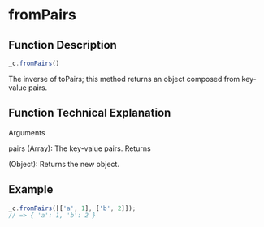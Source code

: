 # fromPairs

## Function Description

```javascript
_c.fromPairs()
```

The inverse of toPairs; this method returns an object composed from key-value pairs.

## Function Technical Explanation

Arguments

pairs (Array): The key-value pairs.
Returns

(Object): Returns the new object.

## Example

```javascript
_c.fromPairs([['a', 1], ['b', 2]]);
// => { 'a': 1, 'b': 2 }
```
